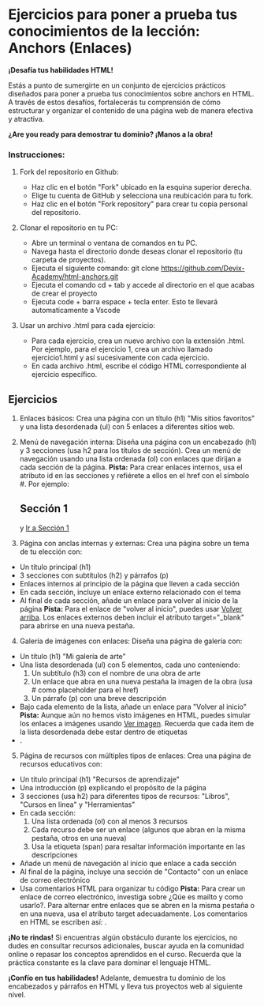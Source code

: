 # Ejercicios para poner a prueba tus conocimientos de la lección: Anchors (Enlaces)

**¡Desafía tus habilidades HTML!**

Estás a punto de sumergirte en un conjunto de ejercicios prácticos diseñados para poner a prueba tus conocimientos sobre anchors en HTML. A través de estos desafíos, fortalecerás tu comprensión de cómo estructurar y organizar el contenido de una página web de manera efectiva y atractiva.

**¿Are you ready para demostrar tu dominio? ¡Manos a la obra!**

### Instrucciones:
1. Fork del repositorio en Github:

    * Haz clic en el botón "Fork" ubicado en la esquina superior derecha.
    * Elige tu cuenta de GitHub y selecciona una reubicación para tu fork.
    * Haz clic en el botón "Fork repository" para crear tu copia personal del repositorio.

2. Clonar el repositorio en tu PC:

    * Abre un terminal o ventana de comandos en tu PC.
    * Navega hasta el directorio donde deseas clonar el repositorio (tu carpeta de proyectos).
    * Ejecuta el siguiente comando: git clone https://github.com/Devix-Academy/html-anchors.git
    * Ejecuta el comando cd + tab y accede al directorio en el que acabas de crear el proyecto
    * Ejecuta code + barra espace + tecla enter. Esto te llevará automaticamente a Vscode
    

3. Usar un archivo .html para cada ejercicio:

    * Para cada ejercicio, crea un nuevo archivo con la extensión .html. Por ejemplo, para el ejercicio 1, crea un archivo llamado ejercicio1.html y así sucesivamente con cada ejercicio.
    * En cada archivo .html, escribe el código HTML correspondiente al ejercicio específico.


## Ejercicios
1. Enlaces básicos: Crea una página con un título (h1) "Mis sitios favoritos" y una lista desordenada (ul) con 5 enlaces a diferentes sitios web.

2. Menú de navegación interna: Diseña una página con un encabezado (h1) y 3 secciones (usa h2 para los títulos de sección). Crea un menú de navegación usando una lista ordenada (ol) con enlaces que dirijan a cada sección de la página.
**Pista:** Para crear enlaces internos, usa el atributo id en las secciones y refiérete a ellos en el href con el símbolo #. Por ejemplo: <h2 id="seccion1">Sección 1</h2> y <a href="#seccion1">Ir a Sección 1</a>

3. Página con anclas internas y externas: Crea una página sobre un tema de tu elección con:
  * Un título principal (h1)
  * 3 secciones con subtítulos (h2) y párrafos (p)
  * Enlaces internos al principio de la página que lleven a cada sección
  * En cada sección, incluye un enlace externo relacionado con el tema
  * Al final de cada sección, añade un enlace para volver al inicio de la página
**Pista:** Para el enlace de "volver al inicio", puedes usar <a href="#">Volver arriba</a>. Los enlaces externos deben incluir el atributo target="_blank" para abrirse en una nueva pestaña.

4. Galería de imágenes con enlaces: Diseña una página de galería con:
  * Un título (h1) "Mi galería de arte"
  * Una lista desordenada (ul) con 5 elementos, cada uno conteniendo:
    1.  Un subtítulo (h3) con el nombre de una obra de arte
    2.  Un enlace que abra en una nueva pestaña la imagen de la obra (usa # como placeholder para el href)
    3.  Un párrafo (p) con una breve descripción
  * Bajo cada elemento de la lista, añade un enlace para "Volver al inicio"
**Pista:** Aunque aún no hemos visto imágenes en HTML, puedes simular los enlaces a imágenes usando <a href="#" target="_blank">Ver imagen</a>. Recuerda que cada item de la lista desordenada debe estar dentro de etiquetas <li>.

5. Página de recursos con múltiples tipos de enlaces: Crea una página de recursos educativos con:
  * Un título principal (h1) "Recursos de aprendizaje"
  * Una introducción (p) explicando el propósito de la página
  * 3 secciones (usa h2) para diferentes tipos de recursos: "Libros", "Cursos en línea" y "Herramientas"
  * En cada sección:
    1.  Una lista ordenada (ol) con al menos 3 recursos
    2.  Cada recurso debe ser un enlace (algunos que abran en la misma pestaña, otros en una nueva)
    3.  Usa la etiqueta (span) para resaltar información importante en las descripciones
  * Añade un menú de navegación al inicio que enlace a cada sección
  * Al final de la página, incluye una sección de "Contacto" con un enlace de correo electrónico
  * Usa comentarios HTML para organizar tu código
**Pista:** Para crear un enlace de correo electrónico, investiga sobre ¿Qúe es mailto y como usarlo?. Para alternar entre enlaces que se abren en la misma pestaña o en una nueva, usa el atributo target adecuadamente. Los comentarios en HTML se escriben así: <!-- Comentario aquí -->.

**¡No te rindas!** Si encuentras algún obstáculo durante los ejercicios, no dudes en consultar recursos adicionales, buscar ayuda en la comunidad online o repasar los conceptos aprendidos en el curso. Recuerda que la práctica constante es la clave para dominar el lenguaje HTML.

**¡Confío en tus habilidades!** Adelante, demuestra tu dominio de los encabezados y párrafos en HTML y lleva tus proyectos web al siguiente nivel.
